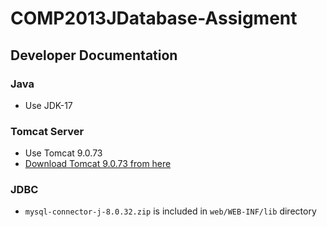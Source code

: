 # COMP2013JDatabase-Assigment

## Developer Documentation

### Java
- Use JDK-17

### Tomcat Server
- Use Tomcat 9.0.73
- [Download Tomcat 9.0.73 from here](https://tomcat.apache.org/download-90.cgi)

### JDBC
- `mysql-connector-j-8.0.32.zip` is included in `web/WEB-INF/lib` directory

